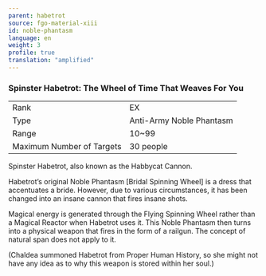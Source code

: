 ```yaml
---
parent: habetrot
source: fgo-material-xiii
id: noble-phantasm
language: en
weight: 3
profile: true
translation: "amplified"
---
```


### Spinster Habetrot: The Wheel of Time That Weaves For You

<table>
  <tr><td>Rank</td><td>EX</td></tr>
  <tr><td>Type</td><td>Anti-Army Noble Phantasm</td></tr>
  <tr><td>Range</td><td>10~99</td></tr>
  <tr><td>Maximum Number of Targets</td><td>30 people</td></tr>
</table>

Spinster Habetrot, also known as the Habbycat Cannon.

Habetrot’s original Noble Phantasm [Bridal Spinning Wheel] is a dress that accentuates a bride. However, due to various circumstances, it has been changed into an insane cannon that fires insane shots.

Magical energy is generated through the Flying Spinning Wheel rather than a Magical Reactor when Habetrot uses it. This Noble Phantasm then turns into a physical weapon that fires in the form of a railgun. The concept of natural span does not apply to it.

(Chaldea summoned Habetrot from Proper Human History, so she might not have any idea as to why this weapon is stored within her soul.)
